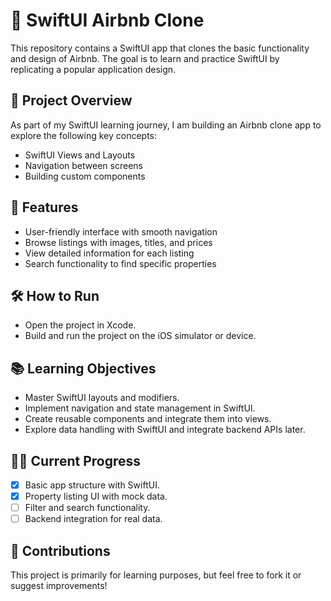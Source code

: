 # 🏡 SwiftUI Airbnb Clone

This repository contains a SwiftUI app that clones the basic functionality and design of Airbnb. The goal is to learn and practice SwiftUI by replicating a popular application design.

## 🚀 Project Overview

As part of my SwiftUI learning journey, I am building an Airbnb clone app to explore the following key concepts:

- SwiftUI Views and Layouts
- Navigation between screens
- Building custom components

## 📱 Features

- User-friendly interface with smooth navigation
- Browse listings with images, titles, and prices
- View detailed information for each listing
- Search functionality to find specific properties

## 🛠️ How to Run

- Open the project in Xcode.
- Build and run the project on the iOS simulator or device.

## 📚 Learning Objectives

- Master SwiftUI layouts and modifiers.
- Implement navigation and state management in SwiftUI.
- Create reusable components and integrate them into views.
- Explore data handling with SwiftUI and integrate backend APIs later.

## 👨‍💻 Current Progress

- [x] Basic app structure with SwiftUI.
- [x] Property listing UI with mock data.
- [ ] Filter and search functionality.
- [ ] Backend integration for real data.

## 🤝 Contributions

This project is primarily for learning purposes, but feel free to fork it or suggest improvements!

